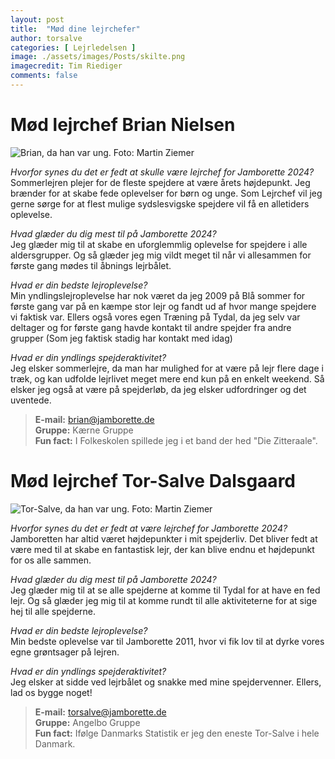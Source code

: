 ```yaml
---
layout: post
title:  "Mød dine lejrchefer"
author: torsalve
categories: [ Lejrledelsen ]
image: ./assets/images/Posts/skilte.png
imagecredit: Tim Riediger
comments: false
---
```


# Mød lejrchef Brian Nielsen

![Brian, da han var ung.](../assets/images/Posts/brian.png)
<span class="image-caption">Foto: Martin Ziemer</span>

_Hvorfor synes du det er fedt at skulle være lejrchef for Jamborette 2024?_\
Sommerlejren plejer for de fleste spejdere at være årets højdepunkt. Jeg brænder for at skabe fede oplevelser for børn og unge. Som Lejrchef vil jeg gerne sørge for at flest mulige sydslesvigske spejdere vil få en alletiders oplevelse.

_Hvad glæder du dig mest til på Jamborette 2024?_\
Jeg glæder mig til at skabe en uforglemmlig oplevelse for spejdere i alle aldersgrupper. Og så glæder jeg mig vildt meget til når vi allesammen for første gang mødes til åbnings lejrbålet.

_Hvad er din bedste lejroplevelse?_\
Min yndlingslejroplevelse har nok været da jeg 2009 på Blå sommer for første gang var på en kæmpe stor lejr og fandt ud af hvor mange spejdere vi faktisk var. Ellers også vores egen Træning på Tydal, da jeg selv var deltager og for første gang havde kontakt til andre spejder fra andre grupper (Som jeg faktisk stadig har kontakt med idag)

_Hvad er din yndlings spejderaktivitet?_\
Jeg elsker sommerlejre, da man har mulighed for at være på lejr flere dage i træk, og kan udfolde lejrlivet meget mere end kun på en enkelt weekend. Så elsker jeg også at være på spejderløb, da jeg elsker udfordringer og det uventede.

<!-- <div class="bg-light rounded"> -->

> **E-mail:** [brian@jamborette.de](mailto:brian@jamborette.de)\
> **Gruppe:** Kærne Gruppe\
> **Fun fact:** I Folkeskolen spillede jeg i et band der hed "Die Zitteraale".

# Mød lejrchef Tor-Salve Dalsgaard

![Tor-Salve, da han var ung.](../assets/images/Posts/torsalve.png)
<span class="image-caption">Foto: Martin Ziemer</span>

_Hvorfor synes du det er fedt at være lejrchef for Jamborette 2024?_\
Jamboretten har altid været højdepunkter i mit spejderliv. Det bliver fedt at være med til at skabe en fantastisk lejr, der kan blive endnu et højdepunkt for os alle sammen.

_Hvad glæder du dig mest til på Jamborette 2024?_\
Jeg glæder mig til at se alle spejderne at komme til Tydal for at have en fed lejr. Og så glæder jeg mig til at komme rundt til alle aktiviteterne for at sige hej til alle spejderne.

_Hvad er din bedste lejroplevelse?_\
Min bedste oplevelse var til Jamborette 2011, hvor vi fik lov til at dyrke vores egne grøntsager på lejren.

_Hvad er din yndlings spejderaktivitet?_\
 Jeg elsker at sidde ved lejrbålet og snakke med mine spejdervenner. Ellers, lad os bygge noget!

> **E-mail:** [torsalve@jamborette.de](mailto:torsalve@jamborette.de)\
> **Gruppe:** Angelbo Gruppe\
> **Fun fact:** Ifølge Danmarks Statistik er jeg den eneste Tor-Salve i hele Danmark.
